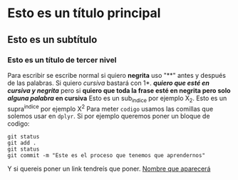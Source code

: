 # Esto es un título principal
## Esto es un subtítulo
### Esto es un título de tercer nivel

Para escribir se escribe normal si quiero **negrita** uso "**" antes y después de las palabras. Si quiero *cursiva* bastará con 1*. 
***quiero que esté en cursiva y negrita*** pero si **quiero que toda la frase esté en negrita pero solo _alguna palabra_ en cursiva**
Esto es un sub<sub>indice</sub> por ejemplo X<sub>2</sub>. 
Esto es un supra<sup>indice</sup> por ejemplo X<sup>2</sup>
Para meter `codigo` usamos las comillas que solemos usar en `dplyr`. Si por ejemplo queremos poner un bloque de codigo:
```
git status
git add .
git status
git commit -m "Este es el proceso que tenemos que aprendernos"
```
Y si quereis poner un link tendreís que poner. [Nombre que aparecerá](https:://leonardo.ai/faq/)
